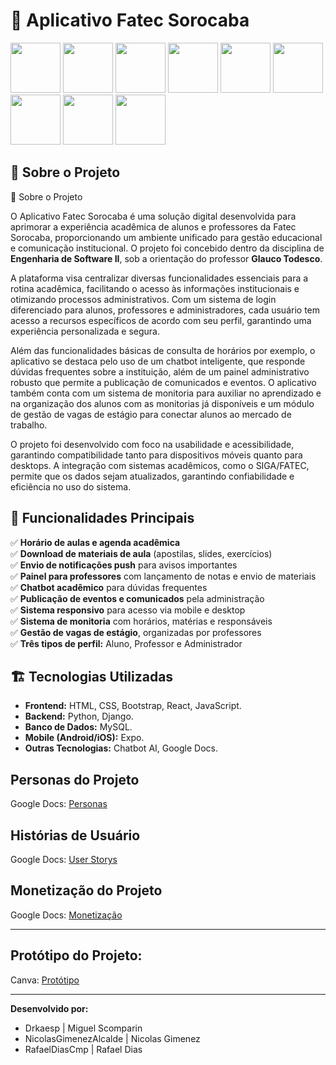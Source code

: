 # 📘 Aplicativo Fatec Sorocaba
<div>
<img src=https://raw.githubusercontent.com/marwin1991/profile-technology-icons/refs/heads/main/icons/python.png width=80 img/>
<img src=https://raw.githubusercontent.com/marwin1991/profile-technology-icons/refs/heads/main/icons/django.png width=80 img/>
<img src=https://raw.githubusercontent.com/marwin1991/profile-technology-icons/refs/heads/main/icons/sqlite.png width=80 img/>
<img src=https://raw.githubusercontent.com/marwin1991/profile-technology-icons/refs/heads/main/icons/visual_studio_code.png width=80 img/>
<img src=https://raw.githubusercontent.com/marwin1991/profile-technology-icons/refs/heads/main/icons/html.png width=80 img/>
<img src=https://raw.githubusercontent.com/marwin1991/profile-technology-icons/refs/heads/main/icons/css.png width=80 img/>
<img src=	https://raw.githubusercontent.com/marwin1991/profile-technology-icons/refs/heads/main/icons/bootstrap.png width=80 img/>
<img src= https://raw.githubusercontent.com/marwin1991/profile-technology-icons/refs/heads/main/icons/react.png width=80 img/>
<img src=https://raw.githubusercontent.com/marwin1991/profile-technology-icons/refs/heads/main/icons/javascript.png width=80 img/>
</div>


## 📌 Sobre o Projeto

📌 Sobre o Projeto

O Aplicativo Fatec Sorocaba é uma solução digital desenvolvida para aprimorar a experiência acadêmica de alunos e professores da Fatec Sorocaba, proporcionando um ambiente unificado para gestão educacional e comunicação institucional. O projeto foi concebido dentro da disciplina de **Engenharia de Software II**, sob a orientação do professor **Glauco Todesco**.

A plataforma visa centralizar diversas funcionalidades essenciais para a rotina acadêmica, facilitando o acesso às informações institucionais e otimizando processos administrativos. Com um sistema de login diferenciado para alunos, professores e administradores, cada usuário tem acesso a recursos específicos de acordo com seu perfil, garantindo uma experiência personalizada e segura.

Além das funcionalidades básicas de consulta de horários por exemplo, o aplicativo se destaca pelo uso de um chatbot inteligente, que responde dúvidas frequentes sobre a instituição, além de um painel administrativo robusto que permite a publicação de comunicados e eventos. O aplicativo também conta com um sistema de monitoria para auxiliar no aprendizado e na organização dos alunos com as monitorias já disponíveis e um módulo de gestão de vagas de estágio para conectar alunos ao mercado de trabalho.

O projeto foi desenvolvido com foco na usabilidade e acessibilidade, garantindo compatibilidade tanto para dispositivos móveis quanto para desktops. A integração com sistemas acadêmicos, como o SIGA/FATEC, permite que os dados sejam atualizados, garantindo confiabilidade e eficiência no uso do sistema.

## 🚀 Funcionalidades Principais

✅ **Horário de aulas e agenda acadêmica**\
✅ **Download de materiais de aula** (apostilas, slides, exercícios)\
✅ **Envio de notificações push** para avisos importantes\
✅ **Painel para professores** com lançamento de notas e envio de materiais\
✅ **Chatbot acadêmico** para dúvidas frequentes\
✅ **Publicação de eventos e comunicados** pela administração\
✅ **Sistema responsivo** para acesso via mobile e desktop\
✅ **Sistema de monitoria** com horários, matérias e responsáveis\
✅ **Gestão de vagas de estágio**, organizadas por professores\
✅ **Três tipos de perfil:** Aluno, Professor e Administrador

## 🏗 Tecnologias Utilizadas

- **Frontend:** HTML, CSS, Bootstrap, React, JavaScript.
- **Backend:** Python, Django.
- **Banco de Dados:** MySQL.
- **Mobile (Android/iOS):** Expo.
- **Outras Tecnologias:** Chatbot AI, Google Docs.

## Personas do Projeto

Google Docs: <a href="https://docs.google.com/document/d/1_01-EpSqdp3gk0NmYZeFwYTBE9Kx08mUzxZCjFpy08Y/edit?tab=t.0">Personas</a>

## Histórias de Usuário
Google Docs: <a href="https://docs.google.com/document/d/1DoA_hFs1l1k52NsO2YDXHz2OvN5ucYaGdeDOLYP74Ew/edit?tab=t.0">User Storys</a>

## Monetização do Projeto
Google Docs: <a href="https://docs.google.com/document/d/1MLYONQXhkHOfNVfM0XUEV9lFHRSZDZwSH02b0m-d8GQ/edit?tab=t.0">Monetização</a>

---

## Protótipo do Projeto:

Canva: <a href="https://www.canva.com/design/DAGjTevIkFM/KqzIxAOAh1b6EJMCWWi4Eg/edit?utm_content=DAGjTevIkFM&utm_campaign=designshare&utm_medium=link2&utm_source=sharebutton">
Protótipo</a>

---

**Desenvolvido por:**
- Drkaesp | Miguel Scomparin
- NicolasGimenezAlcalde | Nicolas Gimenez
- RafaelDiasCmp | Rafael Dias

